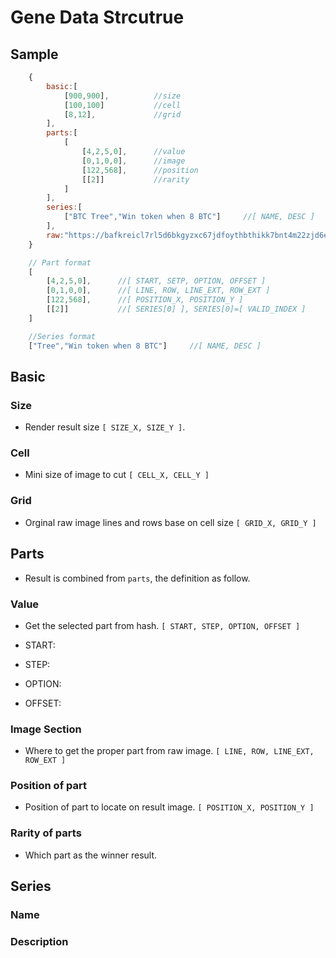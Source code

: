 # Gene Data Strcutrue

## Sample

```Javascript
    {
        basic:[
            [900,900],          //size
            [100,100]           //cell
            [8,12],             //grid
        ],
        parts:[
            [
                [4,2,5,0],      //value
                [0,1,0,0],      //image
                [122,568],      //position
                [[2]]           //rarity
            ]
        ],
        series:[
            ["BTC Tree","Win token when 8 BTC"]     //[ NAME, DESC ]
        ],
        raw:"https://bafkreicl7rl5d6bkgyzxc67jdfoythbthikk7bnt4m22zjd6e7jx5hoera.ipfs.w3s.link/",
    }
```

```Javascript
    // Part format
    [
        [4,2,5,0],      //[ START, SETP, OPTION, OFFSET ]
        [0,1,0,0],      //[ LINE, ROW, LINE_EXT, ROW_EXT ]
        [122,568],      //[ POSITION_X, POSITION_Y ]
        [[2]]           //[ SERIES[0] ], SERIES[0]=[ VALID_INDEX ]
    ]

    //Series format
    ["Tree","Win token when 8 BTC"]     //[ NAME, DESC ]
```

## Basic

### Size

* Render result size `[ SIZE_X, SIZE_Y ]`.

### Cell

* Mini size of image to cut `[ CELL_X, CELL_Y ]`

### Grid

* Orginal raw image lines and rows base on cell size `[ GRID_X, GRID_Y ]`

## Parts

* Result is combined from `parts`, the definition as follow.

### Value

* Get the selected part from hash. `[ START, STEP, OPTION, OFFSET ]`

* START:

* STEP:

* OPTION:

* OFFSET:

### Image Section

* Where to get the proper part from raw image. `[ LINE, ROW, LINE_EXT, ROW_EXT ]`

### Position of part

* Position of part to locate on result image. `[ POSITION_X, POSITION_Y ]`

### Rarity of parts

* Which part as the winner result.

## Series

### Name

### Description
